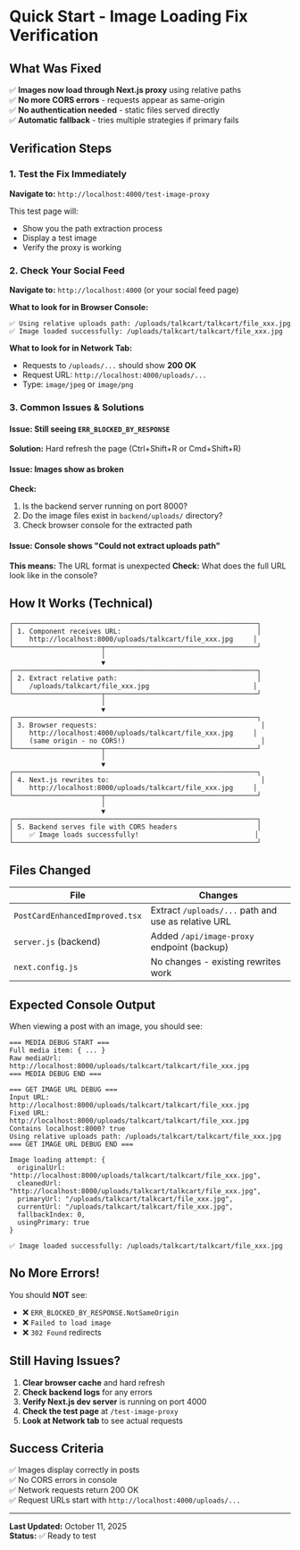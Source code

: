 # Quick Start - Image Loading Fix Verification

## What Was Fixed

✅ **Images now load through Next.js proxy** using relative paths  
✅ **No more CORS errors** - requests appear as same-origin  
✅ **No authentication needed** - static files served directly  
✅ **Automatic fallback** - tries multiple strategies if primary fails  

## Verification Steps

### 1. Test the Fix Immediately

**Navigate to:** `http://localhost:4000/test-image-proxy`

This test page will:
- Show you the path extraction process
- Display a test image
- Verify the proxy is working

### 2. Check Your Social Feed

**Navigate to:** `http://localhost:4000` (or your social feed page)

**What to look for in Browser Console:**
```
✅ Using relative uploads path: /uploads/talkcart/talkcart/file_xxx.jpg
✅ Image loaded successfully: /uploads/talkcart/talkcart/file_xxx.jpg
```

**What to look for in Network Tab:**
- Requests to `/uploads/...` should show **200 OK**
- Request URL: `http://localhost:4000/uploads/...`
- Type: `image/jpeg` or `image/png`

### 3. Common Issues & Solutions

#### Issue: Still seeing `ERR_BLOCKED_BY_RESPONSE`
**Solution:** Hard refresh the page (Ctrl+Shift+R or Cmd+Shift+R)

#### Issue: Images show as broken
**Check:**
1. Is the backend server running on port 8000?
2. Do the image files exist in `backend/uploads/` directory?
3. Check browser console for the extracted path

#### Issue: Console shows "Could not extract uploads path"
**This means:** The URL format is unexpected
**Check:** What does the full URL look like in the console?

## How It Works (Technical)

```
┌─────────────────────────────────────────────────────────────┐
│ 1. Component receives URL:                                  │
│    http://localhost:8000/uploads/talkcart/file_xxx.jpg     │
└──────────────────────┬──────────────────────────────────────┘
                       │
                       ▼
┌─────────────────────────────────────────────────────────────┐
│ 2. Extract relative path:                                   │
│    /uploads/talkcart/file_xxx.jpg                          │
└──────────────────────┬──────────────────────────────────────┘
                       │
                       ▼
┌─────────────────────────────────────────────────────────────┐
│ 3. Browser requests:                                         │
│    http://localhost:4000/uploads/talkcart/file_xxx.jpg     │
│    (same origin - no CORS!)                                  │
└──────────────────────┬──────────────────────────────────────┘
                       │
                       ▼
┌─────────────────────────────────────────────────────────────┐
│ 4. Next.js rewrites to:                                      │
│    http://localhost:8000/uploads/talkcart/file_xxx.jpg     │
└──────────────────────┬──────────────────────────────────────┘
                       │
                       ▼
┌─────────────────────────────────────────────────────────────┐
│ 5. Backend serves file with CORS headers                    │
│    ✅ Image loads successfully!                             │
└─────────────────────────────────────────────────────────────┘
```

## Files Changed

| File | Changes |
|------|---------|
| `PostCardEnhancedImproved.tsx` | Extract `/uploads/...` path and use as relative URL |
| `server.js` (backend) | Added `/api/image-proxy` endpoint (backup) |
| `next.config.js` | No changes - existing rewrites work |

## Expected Console Output

When viewing a post with an image, you should see:

```
=== MEDIA DEBUG START ===
Full media item: { ... }
Raw mediaUrl: http://localhost:8000/uploads/talkcart/talkcart/file_xxx.jpg
=== MEDIA DEBUG END ===

=== GET IMAGE URL DEBUG ===
Input URL: http://localhost:8000/uploads/talkcart/talkcart/file_xxx.jpg
Fixed URL: http://localhost:8000/uploads/talkcart/talkcart/file_xxx.jpg
Contains localhost:8000? true
Using relative uploads path: /uploads/talkcart/talkcart/file_xxx.jpg
=== GET IMAGE URL DEBUG END ===

Image loading attempt: {
  originalUrl: "http://localhost:8000/uploads/talkcart/talkcart/file_xxx.jpg",
  cleanedUrl: "http://localhost:8000/uploads/talkcart/talkcart/file_xxx.jpg",
  primaryUrl: "/uploads/talkcart/talkcart/file_xxx.jpg",
  currentUrl: "/uploads/talkcart/talkcart/file_xxx.jpg",
  fallbackIndex: 0,
  usingPrimary: true
}

✅ Image loaded successfully: /uploads/talkcart/talkcart/file_xxx.jpg
```

## No More Errors!

You should **NOT** see:
- ❌ `ERR_BLOCKED_BY_RESPONSE.NotSameOrigin`
- ❌ `Failed to load image`
- ❌ `302 Found` redirects

## Still Having Issues?

1. **Clear browser cache** and hard refresh
2. **Check backend logs** for any errors
3. **Verify Next.js dev server** is running on port 4000
4. **Check the test page** at `/test-image-proxy`
5. **Look at Network tab** to see actual requests

## Success Criteria

✅ Images display correctly in posts  
✅ No CORS errors in console  
✅ Network requests return 200 OK  
✅ Request URLs start with `http://localhost:4000/uploads/...`  

---

**Last Updated:** October 11, 2025  
**Status:** ✅ Ready to test
